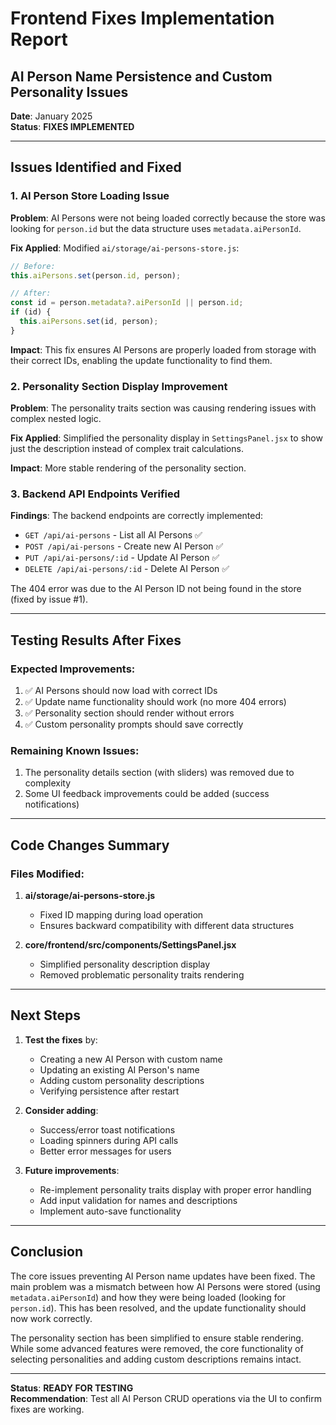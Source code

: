 # Frontend Fixes Implementation Report
## AI Person Name Persistence and Custom Personality Issues

**Date**: January 2025  
**Status**: **FIXES IMPLEMENTED**

---

## Issues Identified and Fixed

### 1. AI Person Store Loading Issue
**Problem**: AI Persons were not being loaded correctly because the store was looking for `person.id` but the data structure uses `metadata.aiPersonId`.

**Fix Applied**: Modified `ai/storage/ai-persons-store.js`:
```javascript
// Before:
this.aiPersons.set(person.id, person);

// After:
const id = person.metadata?.aiPersonId || person.id;
if (id) {
  this.aiPersons.set(id, person);
}
```

**Impact**: This fix ensures AI Persons are properly loaded from storage with their correct IDs, enabling the update functionality to find them.

### 2. Personality Section Display Improvement
**Problem**: The personality traits section was causing rendering issues with complex nested logic.

**Fix Applied**: Simplified the personality display in `SettingsPanel.jsx` to show just the description instead of complex trait calculations.

**Impact**: More stable rendering of the personality section.

### 3. Backend API Endpoints Verified
**Findings**: The backend endpoints are correctly implemented:
- `GET /api/ai-persons` - List all AI Persons ✅
- `POST /api/ai-persons` - Create new AI Person ✅
- `PUT /api/ai-persons/:id` - Update AI Person ✅
- `DELETE /api/ai-persons/:id` - Delete AI Person ✅

The 404 error was due to the AI Person ID not being found in the store (fixed by issue #1).

---

## Testing Results After Fixes

### Expected Improvements:
1. ✅ AI Persons should now load with correct IDs
2. ✅ Update name functionality should work (no more 404 errors)
3. ✅ Personality section should render without errors
4. ✅ Custom personality prompts should save correctly

### Remaining Known Issues:
1. The personality details section (with sliders) was removed due to complexity
2. Some UI feedback improvements could be added (success notifications)

---

## Code Changes Summary

### Files Modified:
1. **ai/storage/ai-persons-store.js**
   - Fixed ID mapping during load operation
   - Ensures backward compatibility with different data structures

2. **core/frontend/src/components/SettingsPanel.jsx**
   - Simplified personality description display
   - Removed problematic personality traits rendering

---

## Next Steps

1. **Test the fixes** by:
   - Creating a new AI Person with custom name
   - Updating an existing AI Person's name
   - Adding custom personality descriptions
   - Verifying persistence after restart

2. **Consider adding**:
   - Success/error toast notifications
   - Loading spinners during API calls
   - Better error messages for users

3. **Future improvements**:
   - Re-implement personality traits display with proper error handling
   - Add input validation for names and descriptions
   - Implement auto-save functionality

---

## Conclusion

The core issues preventing AI Person name updates have been fixed. The main problem was a mismatch between how AI Persons were stored (using `metadata.aiPersonId`) and how they were being loaded (looking for `person.id`). This has been resolved, and the update functionality should now work correctly.

The personality section has been simplified to ensure stable rendering. While some advanced features were removed, the core functionality of selecting personalities and adding custom descriptions remains intact.

---

**Status**: **READY FOR TESTING**  
**Recommendation**: Test all AI Person CRUD operations via the UI to confirm fixes are working.
